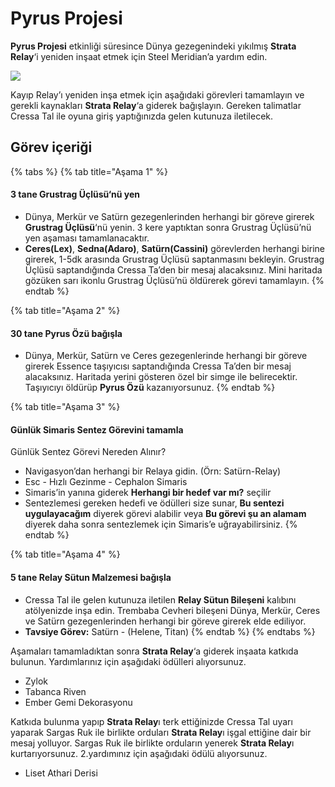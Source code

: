 # Pyrus Projesi

**Pyrus Projesi** etkinliği süresince Dünya gezegenindeki yıkılmış **Strata Relay**‘i yeniden inşaat etmek için Steel Meridian’a yardım edin.

![](https://imgbbb.com/images/2020/02/29/assets_-lgoamcq2h0squvaydqb_-lhzivu81kmgiulz81jg_-lhzji3vtumkajq-xm82_64179d467e89f2525b45bb65b23618.png)

Kayıp Relay’ı yeniden inşa etmek için aşağıdaki görevleri tamamlayın ve gerekli kaynakları **Strata Relay**‘a giderek bağışlayın. Gereken talimatlar Cressa Tal ile oyuna giriş yaptığınızda gelen kutunuza iletilecek.

## Görev içeriği

{% tabs %}
{% tab title="Aşama 1" %}
#### 3 tane Grustrag Üçlüsü‘nü yen

* Dünya, Merkür ve Satürn gezegenlerinden herhangi bir göreve girerek **Grustrag Üçlüsü**‘nü yenin. 3 kere yaptıktan sonra Grustrag Üçlüsü’nü yen aşaması tamamlanacaktır.
* **Ceres\(Lex\)**, **Sedna\(Adaro\)**, **Satürn\(Cassini\)** görevlerden herhangi birine girerek, 1-5dk arasında Grustrag Üçlüsü saptanmasını bekleyin. Grustrag Üçlüsü saptandığında Cressa Ta’den bir mesaj alacaksınız. Mini haritada gözüken sarı ikonlu Grustrag Üçlüsü’nü öldürerek görevi tamamlayın.
{% endtab %}

{% tab title="Aşama 2" %}
#### 30 tane **Pyrus Özü** bağışla

* Dünya, Merkür, Satürn ve Ceres gezegenlerinde herhangi bir göreve girerek Essence taşıyıcısı saptandığında Cressa Ta’den bir mesaj alacaksınız. Haritada yerini gösteren özel bir simge ile belirecektir. Taşıyıcıyı öldürüp **Pyrus Özü** kazanıyorsunuz.
{% endtab %}

{% tab title="Aşama 3" %}
#### Günlük Simaris Sentez Görevini tamamla

Günlük Sentez Görevi Nereden Alınır?

* Navigasyon’dan herhangi bir Relaya gidin. \(Örn: Satürn-Relay\)
* Esc - Hızlı Gezinme - Cephalon Simaris
* Simaris’in yanına giderek **Herhangi bir hedef var mı?** seçilir
* Sentezlemesi gereken hedefi ve ödülleri size sunar, **Bu sentezi uygulayacağım** diyerek görevi alabilir veya **Bu görevi şu an alamam** diyerek daha sonra sentezlemek için Simaris’e uğrayabilirsiniz.
{% endtab %}

{% tab title="Aşama 4" %}
#### 5 tane Relay Sütun Malzemesi bağışla

* Cressa Tal ile gelen kutunuza iletilen **Relay Sütun Bileşeni** kalıbını atölyenizde inşa edin. Trembaba Cevheri bileşeni Dünya, Merkür, Ceres ve Satürn gezegenlerinden herhangi bir göreve girerek elde ediliyor.
* **Tavsiye Görev:** Satürn - \(Helene, Titan\)
{% endtab %}
{% endtabs %}

Aşamaları tamamladıktan sonra **Strata Relay**‘a giderek inşaata katkıda bulunun. Yardımlarınız için aşağıdaki ödülleri alıyorsunuz.

* Zylok
* Tabanca Riven
* Ember Gemi Dekorasyonu

Katkıda bulunma yapıp **Strata Relay**ı terk ettiğinizde Cressa Tal uyarı yaparak Sargas Ruk ile birlikte orduları **Strata Relay**ı işgal ettiğine dair bir mesaj yolluyor. Sargas Ruk ile birlikte orduların yenerek **Strata Relay**ı kurtarıyorsunuz. 2.yardımınız için aşağıdaki ödülü alıyorsunuz.

* Liset Athari Derisi

